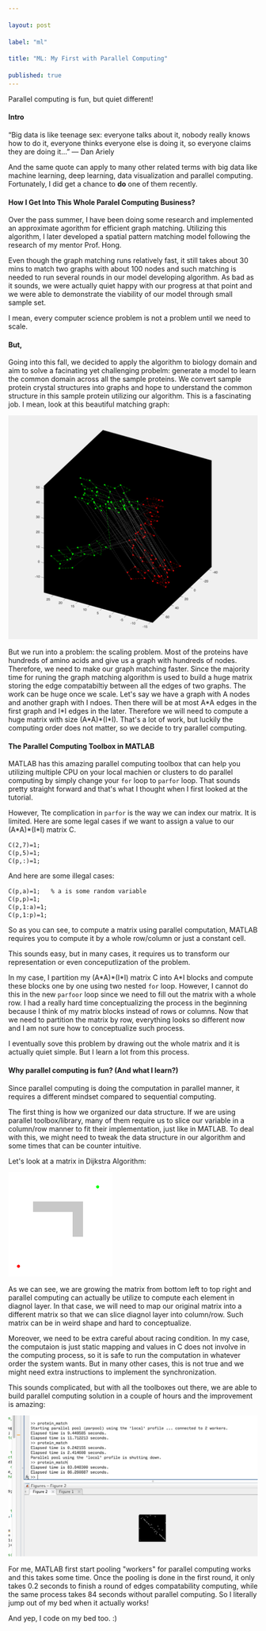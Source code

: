 ```yaml
---

layout: post

label: "ml"

title: "ML: My First with Parallel Computing"

published: true
---
```


Parallel computing is fun, but quiet different!

#### Intro

“Big data is like teenage sex: everyone talks about it, nobody really knows how to do it, everyone thinks everyone else is doing it, so everyone claims they are doing it…” — Dan Ariely

And the same quote can apply to many other related terms with big data like machine learning, deep learning, data visualization and parallel computing. Fortunately, I did get a chance to **do** one of them recently. 

#### How I Get Into This Whole Paralel Computing Business?

Over the pass summer, I have been doing some research and implemented an approximate agorithm for efficient graph matching. Utilizing this algorithm, I later developed a spatial pattern matching model following the research of my mentor Prof. Hong.

Even though the graph matching runs relatively fast, it still takes about 30 mins to match two graphs with about 100 nodes and such matching is needed to run several rounds in our model developing algorithm. As bad as it sounds, we were actually quiet happy with our progress at that point and we were able to demonstrate the viability of our model through small sample set. 

I mean, every computer science problem is not a problem until we need to scale.

#### But,

Going into this fall, we decided to apply the algorithm to biology domain and aim to solve a facinating yet challenging probelm: generate a model to learn the common domain across all the sample proteins. We convert sample protein crystal structures into graphs and hope to understand the common structure in this sample protein utilizing our algorithm. This is a fascinating job. I mean, look at this beautiful matching graph:

![p-compute-1](https://raw.githubusercontent.com/WesleyyC/blog/gh-pages/images/p-compute-1.png)

But we run into a problem: the scaling problem. Most of the proteins have hundreds of amino acids and give us a graph with hundreds of nodes. Therefore, we need to make our graph matching faster. Since the majority time for runing the graph matching algorithm is used to build a huge matrix storing the edge compatabiltiy between all the edges of two graphs. The work can be huge once we scale. Let's say we have a graph with A nodes and another graph with I ndoes. Then there will be at most A\*A edges in the first graph and I\*I edges in the later. Therefore we will need to compute a huge matrix with size (A\*A)\*(I\*I). That's a lot of work, but luckily the computing order does not matter, so we decide to try parallel computing.

#### The Parallel Computing Toolbox in MATLAB

MATLAB has this amazing parallel computing toolbox that can help you utilizing multiple CPU on your local machien or clusters to do parallel computing by simply change your `for` loop to `parfor` loop. That sounds pretty straight forward and that's what I thought when I first looked at the tutorial.

However, Tte complication in `parfor` is the way we can index our matrix. It is limited. Here are some legal cases if we want to assign a value to our (A\*A)\*(I\*I) matrix C.

```
C(2,7)=1;
C(p,5)=1;
C(p,:)=1;
```
And here are some illegal cases:

```
C(p,a)=1;	% a is some random variable
C(p,p)=1;
C(p,1:a)=1;
C(p,1:p)=1;

```
So as you can see, to compute a matrix using parallel computation, MATLAB requires you to compute it by a whole row/column or just a constant cell.

This sounds easy, but in many cases, it requires us to transform our representation or even conceputlization of the problem.

In my case, I partition my (A\*A)\*(I\*I) matrix C into A\*I blocks and compute these blocks one by one using two nested `for` loop. However, I cannot do this in the new `parfoor` loop since we need to fill out the matrix with a whole row. I had a really hard time conceptualizing the process in the beginning because I think of my matrix blocks instead of rows or columns. Now that we need to partition the matrix by row, everything looks so different now and I am not sure how to conceptualize such process.

I eventually sove this problem by drawing out the whole matrix and it is actually quiet simple. But I learn a lot from this process.

#### Why parallel computing is fun? (And what I learn?)

Since parallel computing is doing the computation in parallel manner, it requires a different mindset compared to sequential computing.

The first thing is how we organized our data structure. If we are using parallel toolbox/library, many of them require us to slice our variable in a column/row manner to fit their implementation, just like in MATLAB. To deal with this, we might need to tweak the data structure in our algorithm and some times that can be counter intuitive.

Let's look at a matrix in Dijkstra Algorithm:

![p-compute-3](https://raw.githubusercontent.com/WesleyyC/blog/gh-pages/images/p-compute-3.gif)

As we can see, we are growing the matrix from bottom left to top right and parallel computing can actually be utilize to compute each element in diagnol layer. In that case, we will need to map our original matrix into a different matrix so that we can slice diagnol layer into column/row. Such matrix can be in weird shape and hard to conceptualize.

Moreover, we need to be extra careful about racing condition. In my case, the computaion is just static mapping and values in C does not involve in the computing process, so it is safe to run the computation in whatever order the system wants. But in many other cases, this is not true and we might need extra instructions to implement the synchronization.

This sounds complicated, but with all the toolboxes out there, we are able to build parallel computing solution in a couple of hours and the improvement is amazing:

![p-compute-2](https://raw.githubusercontent.com/WesleyyC/blog/gh-pages/images/p-compute-2.png)

For me, MATLAB first start pooling "workers" for parallel computing works and this takes some time. Once the pooling is done in the first round, it only takes 0.2 seconds to finish a round of edges compatability computing, while the same process takes 84 seconds without parallel computing. So I literally jump out of my bed when it actually works!

And yep, I code on my bed too. :)

